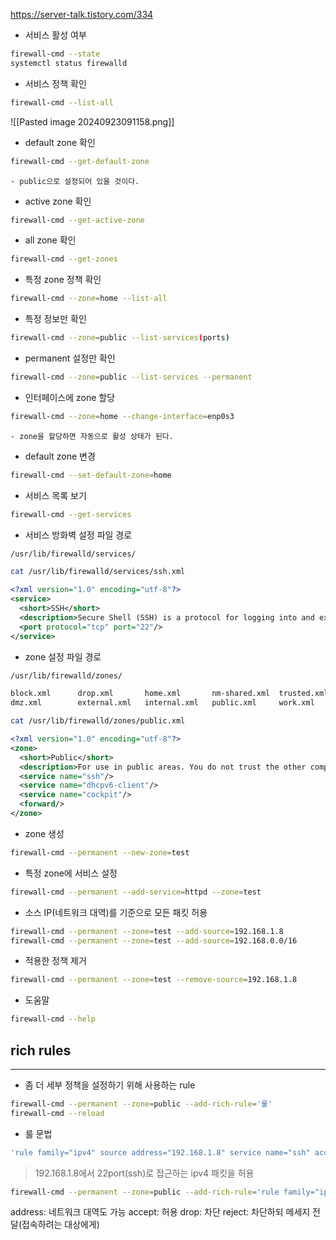 https://server-talk.tistory.com/334
- 서비스 활성 여부
```sh
firewall-cmd --state
systemctl status firewalld
```

- 서비스 정책 확인
```sh
firewall-cmd --list-all
```

![[Pasted image 20240923091158.png]]


- default zone 확인
```sh
firewall-cmd --get-default-zone
```
	- public으로 설정되어 있을 것이다.

- active zone 확인
```sh
firewall-cmd --get-active-zone
```

- all zone 확인
```sh
firewall-cmd --get-zones
```

- 특정 zone 정책 확인
```sh
firewall-cmd --zone=home --list-all
```

- 특정 정보만 확인
```sh
firewall-cmd --zone=public --list-services(ports)
```

- permanent 설정만 확인
```sh
firewall-cmd --zone=public --list-services --permanent
```

- 인터페이스에 zone 할당
```sh
firewall-cmd --zone=home --change-interface=enp0s3
```
	- zone을 할당하면 자동으로 활성 상태가 된다.

- default zone 변경
```sh
firewall-cmd --set-default-zone=home
```

- 서비스 목록 보기
```sh
firewall-cmd --get-services
```

- 서비스 방화벽 설정 파일 경로
```sh
/usr/lib/firewalld/services/
```
```sh
cat /usr/lib/firewalld/services/ssh.xml
```
```xml
<?xml version="1.0" encoding="utf-8"?>
<service>
  <short>SSH</short>
  <description>Secure Shell (SSH) is a protocol for logging into and executing commands on remote machines. It provides secure encrypted communications. If you plan on accessing your machine remotely via SSH over a firewalled interface, enable this option. You need the openssh-server package installed for this option to be useful.</description>
  <port protocol="tcp" port="22"/>
</service>
```

- zone 설정 파일 경로
```sh
/usr/lib/firewalld/zones/
```
```sh
block.xml      drop.xml       home.xml       nm-shared.xml  trusted.xml
dmz.xml        external.xml   internal.xml   public.xml     work.xml
```
```sh
cat /usr/lib/firewalld/zones/public.xml
```
```xml
<?xml version="1.0" encoding="utf-8"?>
<zone>
  <short>Public</short>
  <description>For use in public areas. You do not trust the other computers on networks to not harm your computer. Only selected incoming connections are accepted.</description>
  <service name="ssh"/>
  <service name="dhcpv6-client"/>
  <service name="cockpit"/>
  <forward/>
</zone>
```

- zone 생성
```sh
firewall-cmd --permanent --new-zone=test
```

- 특정 zone에 서비스 설정
```sh
firewall-cmd --permanent --add-service=httpd --zone=test
```

- 소스 IP(네트워크 대역)를 기준으로 모든 패킷 허용
```sh
firewall-cmd --permanent --zone=test --add-source=192.168.1.8
firewall-cmd --permanent --zone=test --add-source=192.168.0.0/16
```

- 적용한 정책 제거
```sh
firewall-cmd --permanent --zone=test --remove-source=192.168.1.8
```

- 도움말
```sh
firewall-cmd --help
```
## rich rules
---
- 좀 더 세부 정책을 설정하기 위해 사용하는 rule

```sh
firewall-cmd --permanent --zone=public --add-rich-rule='룰'
firewall-cmd --reload
```

- 룰 문법
```sh
'rule family="ipv4" source address="192.168.1.8" service name="ssh" accept'
```
> 192.168.1.8에서 22port(ssh)로 접근하는 ipv4 패킷을 허용
```sh
firewall-cmd --permanent --zone=public --add-rich-rule='rule family="ipv4" source address="192.168.1.8" service name="ssh" accept'
```

address: 네트워크 대역도 가능
accept: 허용
drop: 차단
reject: 차단하되 메세지 전달(접속하려는 대상에게)